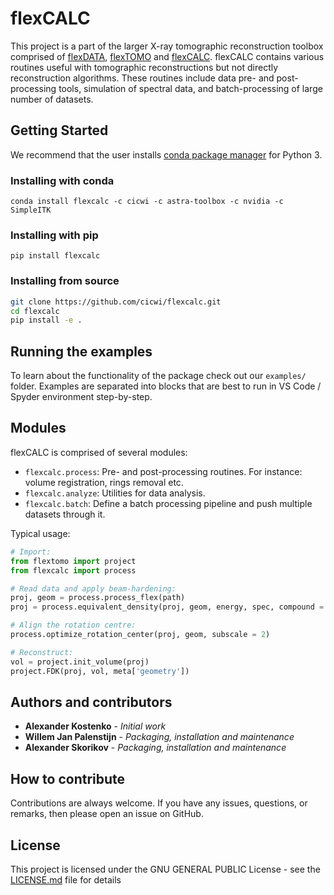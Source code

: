# flexCALC

This project is a part of the larger X-ray tomographic reconstruction toolbox comprised of [flexDATA](https://github.com/cicwi/flexDATA), [flexTOMO](https://github.com/cicwi/flexTOMO) and [flexCALC](https://github.com/cicwi/flexCALC).
flexCALC contains various routines useful with tomographic reconstructions but not directly reconstruction algorithms. These routines include data pre- and post-processing tools, simulation of spectral data, and batch-processing of large number of datasets.

## Getting Started

We recommend that the user installs [conda package manager](https://docs.anaconda.com/miniconda/) for Python 3.

### Installing with conda

`conda install flexcalc -c cicwi -c astra-toolbox -c nvidia -c SimpleITK`

### Installing with pip

`pip install flexcalc`

### Installing from source

```bash
git clone https://github.com/cicwi/flexcalc.git
cd flexcalc
pip install -e .
```

## Running the examples

To learn about the functionality of the package check out our `examples/` folder. Examples are separated into blocks that are best to run in VS Code / Spyder environment step-by-step.

## Modules

flexCALC is comprised of several modules:

* `flexcalc.process`: Pre- and post-processing routines. For instance: volume registration, rings removal etc.
* `flexcalc.analyze`: Utilities for data analysis.
* `flexcalc.batch`: Define a batch processing pipeline and push multiple datasets through it.

Typical usage:

```python
# Import:
from flextomo import project
from flexcalc import process

# Read data and apply beam-hardening:
proj, geom = process.process_flex(path)
proj = process.equivalent_density(proj, geom, energy, spec, compound = 'Al', density = 2.7)

# Align the rotation centre:
process.optimize_rotation_center(proj, geom, subscale = 2)

# Reconstruct:
vol = project.init_volume(proj)
project.FDK(proj, vol, meta['geometry'])
```

## Authors and contributors

* **Alexander Kostenko** - *Initial work*
* **Willem Jan Palenstijn** - *Packaging, installation and maintenance*
* **Alexander Skorikov** - *Packaging, installation and maintenance*

## How to contribute

Contributions are always welcome. If you have any issues, questions, or remarks, then please open an issue on GitHub.

## License

This project is licensed under the GNU GENERAL PUBLIC License - see the [LICENSE.md](LICENSE.md) file for details
